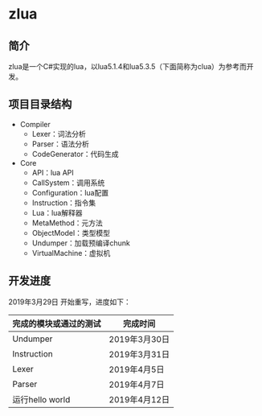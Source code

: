 # zlua

## 简介

zlua是一个C#实现的lua，以lua5.1.4和lua5.3.5（下面简称为clua）为参考而开发。

## 项目目录结构

* Compiler
  * Lexer：词法分析
  * Parser：语法分析
  * CodeGenerator：代码生成
* Core
  * API：lua API
  * CallSystem：调用系统
  * Configuration：lua配置
  * Instruction：指令集
  * Lua：lua解释器
  * MetaMethod：元方法
  * ObjectModel：类型模型
  * Undumper：加载预编译chunk
  * VirtualMachine：虚拟机

## 开发进度

2019年3月29日 开始重写，进度如下：

完成的模块或通过的测试 | 完成时间
------------------ | -------
Undumper | 2019年3月30日
Instruction | 2019年3月31日
Lexer | 2019年4月5日
Parser | 2019年4月7日
运行hello world | 2019年4月12日